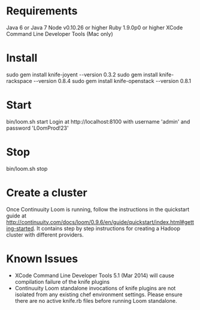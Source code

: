 Requirements
============
Java 6 or Java 7
Node v0.10.26 or higher
Ruby 1.9.0p0 or higher
XCode Command Line Developer Tools (Mac only)

Install
======
sudo gem install knife-joyent --version 0.3.2
sudo gem install knife-rackspace --version 0.8.4
sudo gem install knife-openstack --version 0.8.1

Start
=====
bin/loom.sh start
Login at http://localhost:8100 with username 'admin' and password 'L0omProd!23'

Stop
=====
bin/loom.sh stop

Create a cluster
================
Once Continuuity Loom is running, follow the instructions in the quickstart guide at 
http://continuuity.com/docs/loom/0.9.6/en/guide/quickstart/index.html#getting-started.
It contains step by step instructions for creating a Hadoop cluster with different providers.

Known Issues
============
 * XCode Command Line Developer Tools 5.1 (Mar 2014) will cause compilation failure of the knife plugins
 * Continuuity Loom standalone invocations of knife plugins are not isolated from any existing chef environment settings.  Please ensure there are no active knife.rb files before running Loom standalone.

